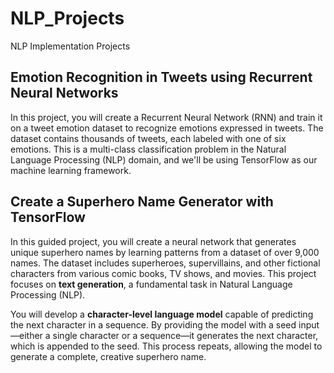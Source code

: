 # NLP_Projects
NLP Implementation Projects

## Emotion Recognition in Tweets using Recurrent Neural Networks
In this project, you will create a Recurrent Neural Network (RNN) and train it on a tweet emotion dataset to recognize emotions expressed in tweets. The dataset contains thousands of tweets, each labeled with one of six emotions. This is a multi-class classification problem in the Natural Language Processing (NLP) domain, and we'll be using TensorFlow as our machine learning framework.


## Create a Superhero Name Generator with TensorFlow  
In this guided project, you will create a neural network that generates unique superhero names by learning patterns from a dataset of over 9,000 names. The dataset includes superheroes, supervillains, and other fictional characters from various comic books, TV shows, and movies. This project focuses on **text generation**, a fundamental task in Natural Language Processing (NLP).  

You will develop a **character-level language model** capable of predicting the next character in a sequence. By providing the model with a seed input—either a single character or a sequence—it generates the next character, which is appended to the seed. This process repeats, allowing the model to generate a complete, creative superhero name.  

